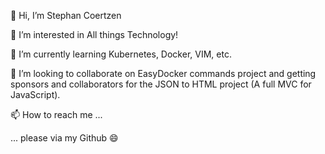 👋 Hi, I’m Stephan Coertzen

👀 I’m interested in All things Technology!

🌱 I’m currently learning Kubernetes, Docker, VIM, etc.

💞️ I’m looking to collaborate on EasyDocker commands project and getting sponsors and collaborators for the JSON to HTML project (A full MVC for JavaScript).

📫 How to reach me ...

... please via my Github 😄

